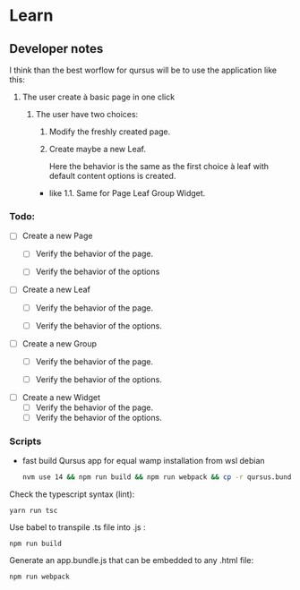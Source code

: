 # Learn

## Developer notes

I think than the best worflow for qursus will be to use the application like this:

1. The user create à basic page in one click
    1. The user have two choices:
        1. Modify the freshly created page.
        2. Create maybe a new Leaf.

           Here the behavior is the same as the first choice à leaf with default content options is created.

        - like 1.1. Same for Page Leaf Group Widget.

### Todo:

- [ ] Create a new Page
    - [ ] Verify the behavior of the page.
    - [ ] Verify the behavior of the options


- [ ] Create a new Leaf
    - [ ] Verify the behavior of the page.
    - [ ] Verify the behavior of the options.


- [ ] Create a new Group
    - [ ] Verify the behavior of the page.
    - [ ] Verify the behavior of the options.


- [ ] Create a new Widget
    - [ ] Verify the behavior of the page.
    - [ ] Verify the behavior of the options.

### Scripts

- fast build Qursus app for equal wamp installation from wsl debian
  ```bash
  nvm use 14 && npm run build && npm run webpack && cp -r qursus.bundle.js export/ && rm -f web.app && zip -r ./web.app export/* && cp web.app /mnt/c/wamp64/www/equal/packages/learn/apps/qursus/ && rm -rf /mnt/c/wamp64/www/equal/public/qursus && cp -r export /mnt/c/wamp64/www/equal/public/qursus && rm version && cat web.app | md5sum | awk '{print $1}' > version && cp version export && cp version /mnt/c/wamp64/www/equal/packages/learn/apps/qursus && cp manifest.json /mnt/c/wamp64/www/equal/packages/learn/apps/qursus && cp web.app /mnt/c/wamp64/www/equal/packages/learn/apps/qursus 
  ```

Check the typescript syntax (lint):

`yarn run tsc`

Use babel to transpile .ts file into .js :

`npm run build`

Generate an app.bundle.js that can be embedded to any .html file:

`npm run webpack`